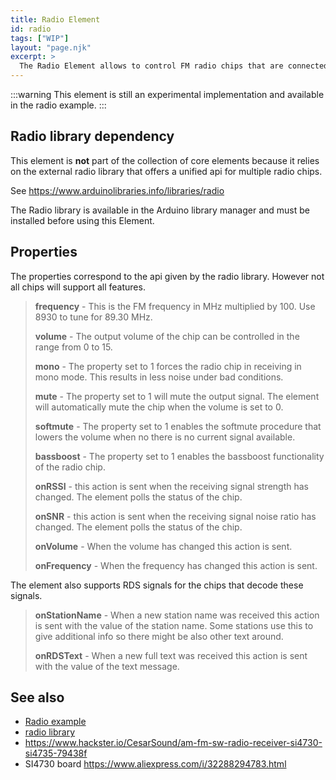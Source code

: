 ```yaml
---
title: Radio Element
id: radio
tags: ["WIP"]
layout: "page.njk"
excerpt: >
  The Radio Element allows to control FM radio chips that are connected to the board via i2c bus.
---
```


:::warning
This element is still an experimental implementation and available in the radio example.
:::

## Radio library dependency

This element is **not** part of the collection of core elements
because it relies on the external radio library that offers a unified api for multiple radio chips.

See <https://www.arduinolibraries.info/libraries/radio>

The Radio library is available in the Arduino library manager and must be installed before using this Element.

<!-- 
## Radio Element activation

To make the Radio Element available for configuration it needs to be included into the sketch compilation by activating it using the macro

``` cpp
#define HOMEDING_INCLUDE_RADIO 
```
The RadioDing example uses this element to create a remote controllable radio that uses the 
RDA5807M radio chip from RDA Microelectronics or SI473xx radio chips from Silicon.

Look into the [Radio example](/examples/radio.md) for details.
-->


## Properties

The properties correspond to the api given by the radio library. However not all chips will support all features.

> **frequency** - This is the FM frequency in MHz multiplied by 100. Use 8930 to tune for 89.30 MHz.
>
> **volume** - The output volume of the chip can be controlled in the range from 0 to 15.
>
> **mono** - The property set to 1 forces the radio chip in receiving in mono mode. This results in less noise under bad conditions.
>
> **mute** - The property set to 1 will mute the output signal. The element will automatically mute the chip when the volume is set to 0.
>
> **softmute** - The property set to 1 enables the softmute procedure that lowers the volume when no there is no current signal available.
>
> **bassboost** - The property set to 1 enables the bassboost functionality of the radio chip.
>
> **onRSSI** - this action is sent when the receiving signal strength has changed. The element polls the status of the chip.
>
> **onSNR** - this action is sent when the receiving signal noise ratio has changed. The element polls the status of the chip.
>
> **onVolume** - When the volume has changed this action is sent.
>
> **onFrequency** - When the frequency has changed this action is sent.


The element also supports RDS signals for the chips that decode these signals.

> **onStationName** - When a new station name was received this action is sent with the value of the station name.
Some stations use this to give additional info so there might be also other text around.
>
> **onRDSText** - When a new full text was received this action is sent with the value of the text message.


## See also

* [Radio example](/examples/radio.md)
* [radio library](http://www.mathertel.de/Arduino/RadioLibrary.aspx)
* <https://www.hackster.io/CesarSound/am-fm-sw-radio-receiver-si4730-si4735-79438f>
* SI4730 board <https://www.aliexpress.com/i/32288294783.html>

